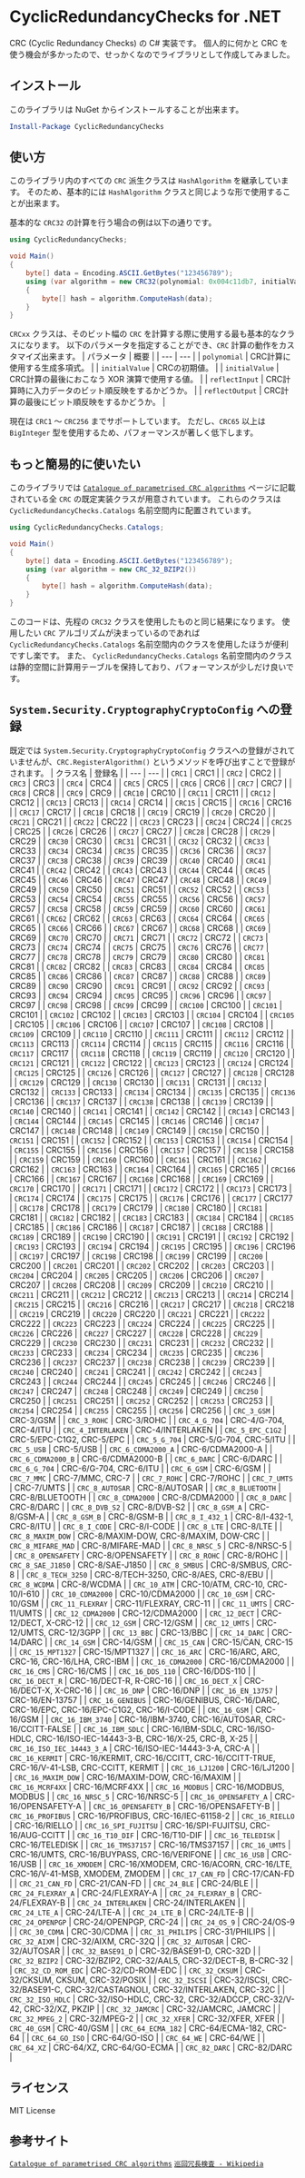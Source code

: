 # CyclicRedundancyChecks for .NET
CRC (Cyclic Redundancy Checks) の C# 実装です。
個人的に何かと CRC を使う機会が多かったので、せっかくなのでライブラリとして作成してみました。

## インストール
このライブラリは NuGet からインストールすることが出来ます。
```ps1
Install-Package CyclicRedundancyChecks
```

## 使い方
このライブラリ内のすべての `CRC` 派生クラスは `HashAlgorithm` を継承しています。
そのため、基本的には `HashAlgorithm` クラスと同じような形で使用することが出来ます。

基本的な `CRC32` の計算を行う場合の例は以下の通りです。
```csharp
using CyclicRedundancyChecks;

void Main()
{
    byte[] data = Encoding.ASCII.GetBytes("123456789");
    using (var algorithm = new CRC32(polynomial: 0x004c11db7, initialValue: 0x0ffffffff, finalXorValue: 0x0ffffffff, reflectInput: false, reflectOutput: false))
    {
        byte[] hash = algorithm.ComputeHash(data);
    }
}
```


`CRCxx` クラスは、そのビット幅の `CRC` を計算する際に使用する最も基本的なクラスになります。
以下のパラメータを指定することができ、`CRC` 計算の動作をカスタマイズ出来ます。
| パラメータ | 概要 |
| --- | --- |
| `polynomial` | CRC計算に使用する生成多項式。 |
| `initialValue` | CRCの初期値。 |
| `initialValue` | CRC計算の最後におこなう XOR 演算で使用する値。 |
| `reflectInput` | CRC計算時に入力データのビット順反映をするかどうか。  |
| `reflectOutput` | CRC計算の最後にビット順反映をするかどうか。 |

現在は `CRC1` ～ `CRC256` までサポートしています。
ただし、`CRC65` 以上は `BigInteger` 型を使用するため、パフォーマンスが著しく低下します。

## もっと簡易的に使いたい
このライブラリでは [`Catalogue of parametrised CRC algorithms`](https://reveng.sourceforge.io/crc-catalogue/) ページに記載されている全 `CRC` の既定実装クラスが用意されています。
これらのクラスは `CyclicRedundancyChecks.Catalogs` 名前空間内に配置されています。
```csharp
using CyclicRedundancyChecks.Catalogs;

void Main()
{
    byte[] data = Encoding.ASCII.GetBytes("123456789");
    using (var algorithm = new CRC_32_BZIP2())
    {
        byte[] hash = algorithm.ComputeHash(data);
    }
}
```

このコードは、先程の `CRC32` クラスを使用したものと同じ結果になります。
使用したい `CRC` アルゴリズムが決まっているのであれば `CyclicRedundancyChecks.Catalogs` 名前空間内のクラスを使用したほうが便利ですし楽です。
また、 `CyclicRedundancyChecks.Catalogs` 名前空間内のクラスは静的空間に計算用テーブルを保持しており、パフォーマンスが少しだけ良いです。

## `System.Security.CryptographyCryptoConfig` への登録
既定では `System.Security.CryptographyCryptoConfig` クラスへの登録がされていませんが、`CRC.RegisterAlgorithm()` というメソッドを呼び出すことで登録がされます。
| クラス名 | 登録名 |
| --- | --- |
| `CRC1` | CRC1 |
| `CRC2` | CRC2 |
| `CRC3` | CRC3 |
| `CRC4` | CRC4 |
| `CRC5` | CRC5 |
| `CRC6` | CRC6 |
| `CRC7` | CRC7 |
| `CRC8` | CRC8 |
| `CRC9` | CRC9 |
| `CRC10` | CRC10 |
| `CRC11` | CRC11 |
| `CRC12` | CRC12 |
| `CRC13` | CRC13 |
| `CRC14` | CRC14 |
| `CRC15` | CRC15 |
| `CRC16` | CRC16 |
| `CRC17` | CRC17 |
| `CRC18` | CRC18 |
| `CRC19` | CRC19 |
| `CRC20` | CRC20 |
| `CRC21` | CRC21 |
| `CRC22` | CRC22 |
| `CRC23` | CRC23 |
| `CRC24` | CRC24 |
| `CRC25` | CRC25 |
| `CRC26` | CRC26 |
| `CRC27` | CRC27 |
| `CRC28` | CRC28 |
| `CRC29` | CRC29 |
| `CRC30` | CRC30 |
| `CRC31` | CRC31 |
| `CRC32` | CRC32 |
| `CRC33` | CRC33 |
| `CRC34` | CRC34 |
| `CRC35` | CRC35 |
| `CRC36` | CRC36 |
| `CRC37` | CRC37 |
| `CRC38` | CRC38 |
| `CRC39` | CRC39 |
| `CRC40` | CRC40 |
| `CRC41` | CRC41 |
| `CRC42` | CRC42 |
| `CRC43` | CRC43 |
| `CRC44` | CRC44 |
| `CRC45` | CRC45 |
| `CRC46` | CRC46 |
| `CRC47` | CRC47 |
| `CRC48` | CRC48 |
| `CRC49` | CRC49 |
| `CRC50` | CRC50 |
| `CRC51` | CRC51 |
| `CRC52` | CRC52 |
| `CRC53` | CRC53 |
| `CRC54` | CRC54 |
| `CRC55` | CRC55 |
| `CRC56` | CRC56 |
| `CRC57` | CRC57 |
| `CRC58` | CRC58 |
| `CRC59` | CRC59 |
| `CRC60` | CRC60 |
| `CRC61` | CRC61 |
| `CRC62` | CRC62 |
| `CRC63` | CRC63 |
| `CRC64` | CRC64 |
| `CRC65` | CRC65 |
| `CRC66` | CRC66 |
| `CRC67` | CRC67 |
| `CRC68` | CRC68 |
| `CRC69` | CRC69 |
| `CRC70` | CRC70 |
| `CRC71` | CRC71 |
| `CRC72` | CRC72 |
| `CRC73` | CRC73 |
| `CRC74` | CRC74 |
| `CRC75` | CRC75 |
| `CRC76` | CRC76 |
| `CRC77` | CRC77 |
| `CRC78` | CRC78 |
| `CRC79` | CRC79 |
| `CRC80` | CRC80 |
| `CRC81` | CRC81 |
| `CRC82` | CRC82 |
| `CRC83` | CRC83 |
| `CRC84` | CRC84 |
| `CRC85` | CRC85 |
| `CRC86` | CRC86 |
| `CRC87` | CRC87 |
| `CRC88` | CRC88 |
| `CRC89` | CRC89 |
| `CRC90` | CRC90 |
| `CRC91` | CRC91 |
| `CRC92` | CRC92 |
| `CRC93` | CRC93 |
| `CRC94` | CRC94 |
| `CRC95` | CRC95 |
| `CRC96` | CRC96 |
| `CRC97` | CRC97 |
| `CRC98` | CRC98 |
| `CRC99` | CRC99 |
| `CRC100` | CRC100 |
| `CRC101` | CRC101 |
| `CRC102` | CRC102 |
| `CRC103` | CRC103 |
| `CRC104` | CRC104 |
| `CRC105` | CRC105 |
| `CRC106` | CRC106 |
| `CRC107` | CRC107 |
| `CRC108` | CRC108 |
| `CRC109` | CRC109 |
| `CRC110` | CRC110 |
| `CRC111` | CRC111 |
| `CRC112` | CRC112 |
| `CRC113` | CRC113 |
| `CRC114` | CRC114 |
| `CRC115` | CRC115 |
| `CRC116` | CRC116 |
| `CRC117` | CRC117 |
| `CRC118` | CRC118 |
| `CRC119` | CRC119 |
| `CRC120` | CRC120 |
| `CRC121` | CRC121 |
| `CRC122` | CRC122 |
| `CRC123` | CRC123 |
| `CRC124` | CRC124 |
| `CRC125` | CRC125 |
| `CRC126` | CRC126 |
| `CRC127` | CRC127 |
| `CRC128` | CRC128 |
| `CRC129` | CRC129 |
| `CRC130` | CRC130 |
| `CRC131` | CRC131 |
| `CRC132` | CRC132 |
| `CRC133` | CRC133 |
| `CRC134` | CRC134 |
| `CRC135` | CRC135 |
| `CRC136` | CRC136 |
| `CRC137` | CRC137 |
| `CRC138` | CRC138 |
| `CRC139` | CRC139 |
| `CRC140` | CRC140 |
| `CRC141` | CRC141 |
| `CRC142` | CRC142 |
| `CRC143` | CRC143 |
| `CRC144` | CRC144 |
| `CRC145` | CRC145 |
| `CRC146` | CRC146 |
| `CRC147` | CRC147 |
| `CRC148` | CRC148 |
| `CRC149` | CRC149 |
| `CRC150` | CRC150 |
| `CRC151` | CRC151 |
| `CRC152` | CRC152 |
| `CRC153` | CRC153 |
| `CRC154` | CRC154 |
| `CRC155` | CRC155 |
| `CRC156` | CRC156 |
| `CRC157` | CRC157 |
| `CRC158` | CRC158 |
| `CRC159` | CRC159 |
| `CRC160` | CRC160 |
| `CRC161` | CRC161 |
| `CRC162` | CRC162 |
| `CRC163` | CRC163 |
| `CRC164` | CRC164 |
| `CRC165` | CRC165 |
| `CRC166` | CRC166 |
| `CRC167` | CRC167 |
| `CRC168` | CRC168 |
| `CRC169` | CRC169 |
| `CRC170` | CRC170 |
| `CRC171` | CRC171 |
| `CRC172` | CRC172 |
| `CRC173` | CRC173 |
| `CRC174` | CRC174 |
| `CRC175` | CRC175 |
| `CRC176` | CRC176 |
| `CRC177` | CRC177 |
| `CRC178` | CRC178 |
| `CRC179` | CRC179 |
| `CRC180` | CRC180 |
| `CRC181` | CRC181 |
| `CRC182` | CRC182 |
| `CRC183` | CRC183 |
| `CRC184` | CRC184 |
| `CRC185` | CRC185 |
| `CRC186` | CRC186 |
| `CRC187` | CRC187 |
| `CRC188` | CRC188 |
| `CRC189` | CRC189 |
| `CRC190` | CRC190 |
| `CRC191` | CRC191 |
| `CRC192` | CRC192 |
| `CRC193` | CRC193 |
| `CRC194` | CRC194 |
| `CRC195` | CRC195 |
| `CRC196` | CRC196 |
| `CRC197` | CRC197 |
| `CRC198` | CRC198 |
| `CRC199` | CRC199 |
| `CRC200` | CRC200 |
| `CRC201` | CRC201 |
| `CRC202` | CRC202 |
| `CRC203` | CRC203 |
| `CRC204` | CRC204 |
| `CRC205` | CRC205 |
| `CRC206` | CRC206 |
| `CRC207` | CRC207 |
| `CRC208` | CRC208 |
| `CRC209` | CRC209 |
| `CRC210` | CRC210 |
| `CRC211` | CRC211 |
| `CRC212` | CRC212 |
| `CRC213` | CRC213 |
| `CRC214` | CRC214 |
| `CRC215` | CRC215 |
| `CRC216` | CRC216 |
| `CRC217` | CRC217 |
| `CRC218` | CRC218 |
| `CRC219` | CRC219 |
| `CRC220` | CRC220 |
| `CRC221` | CRC221 |
| `CRC222` | CRC222 |
| `CRC223` | CRC223 |
| `CRC224` | CRC224 |
| `CRC225` | CRC225 |
| `CRC226` | CRC226 |
| `CRC227` | CRC227 |
| `CRC228` | CRC228 |
| `CRC229` | CRC229 |
| `CRC230` | CRC230 |
| `CRC231` | CRC231 |
| `CRC232` | CRC232 |
| `CRC233` | CRC233 |
| `CRC234` | CRC234 |
| `CRC235` | CRC235 |
| `CRC236` | CRC236 |
| `CRC237` | CRC237 |
| `CRC238` | CRC238 |
| `CRC239` | CRC239 |
| `CRC240` | CRC240 |
| `CRC241` | CRC241 |
| `CRC242` | CRC242 |
| `CRC243` | CRC243 |
| `CRC244` | CRC244 |
| `CRC245` | CRC245 |
| `CRC246` | CRC246 |
| `CRC247` | CRC247 |
| `CRC248` | CRC248 |
| `CRC249` | CRC249 |
| `CRC250` | CRC250 |
| `CRC251` | CRC251 |
| `CRC252` | CRC252 |
| `CRC253` | CRC253 |
| `CRC254` | CRC254 |
| `CRC255` | CRC255 |
| `CRC256` | CRC256 |
| `CRC_3_GSM` | CRC-3/GSM |
| `CRC_3_ROHC` | CRC-3/ROHC |
| `CRC_4_G_704` | CRC-4/G-704, CRC-4/ITU |
| `CRC_4_INTERLAKEN` | CRC-4/INTERLAKEN |
| `CRC_5_EPC_C1G2` | CRC-5/EPC-C1G2, CRC-5/EPC |
| `CRC_5_G_704` | CRC-5/G-704, CRC-5/ITU |
| `CRC_5_USB` | CRC-5/USB |
| `CRC_6_CDMA2000_A` | CRC-6/CDMA2000-A |
| `CRC_6_CDMA2000_B` | CRC-6/CDMA2000-B |
| `CRC_6_DARC` | CRC-6/DARC |
| `CRC_6_G_704` | CRC-6/G-704, CRC-6/ITU |
| `CRC_6_GSM` | CRC-6/GSM |
| `CRC_7_MMC` | CRC-7/MMC, CRC-7 |
| `CRC_7_ROHC` | CRC-7/ROHC |
| `CRC_7_UMTS` | CRC-7/UMTS |
| `CRC_8_AUTOSAR` | CRC-8/AUTOSAR |
| `CRC_8_BLUETOOTH` | CRC-8/BLUETOOTH |
| `CRC_8_CDMA2000` | CRC-8/CDMA2000 |
| `CRC_8_DARC` | CRC-8/DARC |
| `CRC_8_DVB_S2` | CRC-8/DVB-S2 |
| `CRC_8_GSM_A` | CRC-8/GSM-A |
| `CRC_8_GSM_B` | CRC-8/GSM-B |
| `CRC_8_I_432_1` | CRC-8/I-432-1, CRC-8/ITU |
| `CRC_8_I_CODE` | CRC-8/I-CODE |
| `CRC_8_LTE` | CRC-8/LTE |
| `CRC_8_MAXIM_DOW` | CRC-8/MAXIM-DOW, CRC-8/MAXIM, DOW-CRC |
| `CRC_8_MIFARE_MAD` | CRC-8/MIFARE-MAD |
| `CRC_8_NRSC_5` | CRC-8/NRSC-5 |
| `CRC_8_OPENSAFETY` | CRC-8/OPENSAFETY |
| `CRC_8_ROHC` | CRC-8/ROHC |
| `CRC_8_SAE_J1850` | CRC-8/SAE-J1850 |
| `CRC_8_SMBUS` | CRC-8/SMBUS, CRC-8 |
| `CRC_8_TECH_3250` | CRC-8/TECH-3250, CRC-8/AES, CRC-8/EBU |
| `CRC_8_WCDMA` | CRC-8/WCDMA |
| `CRC_10_ATM` | CRC-10/ATM, CRC-10, CRC-10/I-610 |
| `CRC_10_CDMA2000` | CRC-10/CDMA2000 |
| `CRC_10_GSM` | CRC-10/GSM |
| `CRC_11_FLEXRAY` | CRC-11/FLEXRAY, CRC-11 |
| `CRC_11_UMTS` | CRC-11/UMTS |
| `CRC_12_CDMA2000` | CRC-12/CDMA2000 |
| `CRC_12_DECT` | CRC-12/DECT, X-CRC-12 |
| `CRC_12_GSM` | CRC-12/GSM |
| `CRC_12_UMTS` | CRC-12/UMTS, CRC-12/3GPP |
| `CRC_13_BBC` | CRC-13/BBC |
| `CRC_14_DARC` | CRC-14/DARC |
| `CRC_14_GSM` | CRC-14/GSM |
| `CRC_15_CAN` | CRC-15/CAN, CRC-15 |
| `CRC_15_MPT1327` | CRC-15/MPT1327 |
| `CRC_16_ARC` | CRC-16/ARC, ARC, CRC-16, CRC-16/LHA, CRC-IBM |
| `CRC_16_CDMA2000` | CRC-16/CDMA2000 |
| `CRC_16_CMS` | CRC-16/CMS |
| `CRC_16_DDS_110` | CRC-16/DDS-110 |
| `CRC_16_DECT_R` | CRC-16/DECT-R, R-CRC-16 |
| `CRC_16_DECT_X` | CRC-16/DECT-X, X-CRC-16 |
| `CRC_16_DNP` | CRC-16/DNP |
| `CRC_16_EN_13757` | CRC-16/EN-13757 |
| `CRC_16_GENIBUS` | CRC-16/GENIBUS, CRC-16/DARC, CRC-16/EPC, CRC-16/EPC-C1G2, CRC-16/I-CODE |
| `CRC_16_GSM` | CRC-16/GSM |
| `CRC_16_IBM_3740` | CRC-16/IBM-3740, CRC-16/AUTOSAR, CRC-16/CCITT-FALSE |
| `CRC_16_IBM_SDLC` | CRC-16/IBM-SDLC, CRC-16/ISO-HDLC, CRC-16/ISO-IEC-14443-3-B, CRC-16/X-25, CRC-B, X-25 |
| `CRC_16_ISO_IEC_14443_3_A` | CRC-16/ISO-IEC-14443-3-A, CRC-A |
| `CRC_16_KERMIT` | CRC-16/KERMIT, CRC-16/CCITT, CRC-16/CCITT-TRUE, CRC-16/V-41-LSB, CRC-CCITT, KERMIT |
| `CRC_16_LJ1200` | CRC-16/LJ1200 |
| `CRC_16_MAXIM_DOW` | CRC-16/MAXIM-DOW, CRC-16/MAXIM |
| `CRC_16_MCRF4XX` | CRC-16/MCRF4XX |
| `CRC_16_MODBUS` | CRC-16/MODBUS, MODBUS |
| `CRC_16_NRSC_5` | CRC-16/NRSC-5 |
| `CRC_16_OPENSAFETY_A` | CRC-16/OPENSAFETY-A |
| `CRC_16_OPENSAFETY_B` | CRC-16/OPENSAFETY-B |
| `CRC_16_PROFIBUS` | CRC-16/PROFIBUS, CRC-16/IEC-61158-2 |
| `CRC_16_RIELLO` | CRC-16/RIELLO |
| `CRC_16_SPI_FUJITSU` | CRC-16/SPI-FUJITSU, CRC-16/AUG-CCITT |
| `CRC_16_T10_DIF` | CRC-16/T10-DIF |
| `CRC_16_TELEDISK` | CRC-16/TELEDISK |
| `CRC_16_TMS37157` | CRC-16/TMS37157 |
| `CRC_16_UMTS` | CRC-16/UMTS, CRC-16/BUYPASS, CRC-16/VERIFONE |
| `CRC_16_USB` | CRC-16/USB |
| `CRC_16_XMODEM` | CRC-16/XMODEM, CRC-16/ACORN, CRC-16/LTE, CRC-16/V-41-MSB, XMODEM, ZMODEM |
| `CRC_17_CAN_FD` | CRC-17/CAN-FD |
| `CRC_21_CAN_FD` | CRC-21/CAN-FD |
| `CRC_24_BLE` | CRC-24/BLE |
| `CRC_24_FLEXRAY_A` | CRC-24/FLEXRAY-A |
| `CRC_24_FLEXRAY_B` | CRC-24/FLEXRAY-B |
| `CRC_24_INTERLAKEN` | CRC-24/INTERLAKEN |
| `CRC_24_LTE_A` | CRC-24/LTE-A |
| `CRC_24_LTE_B` | CRC-24/LTE-B |
| `CRC_24_OPENPGP` | CRC-24/OPENPGP, CRC-24 |
| `CRC_24_OS_9` | CRC-24/OS-9 |
| `CRC_30_CDMA` | CRC-30/CDMA |
| `CRC_31_PHILIPS` | CRC-31/PHILIPS |
| `CRC_32_AIXM` | CRC-32/AIXM, CRC-32Q |
| `CRC_32_AUTOSAR` | CRC-32/AUTOSAR |
| `CRC_32_BASE91_D` | CRC-32/BASE91-D, CRC-32D |
| `CRC_32_BZIP2` | CRC-32/BZIP2, CRC-32/AAL5, CRC-32/DECT-B, B-CRC-32 |
| `CRC_32_CD_ROM_EDC` | CRC-32/CD-ROM-EDC |
| `CRC_32_CKSUM` | CRC-32/CKSUM, CKSUM, CRC-32/POSIX |
| `CRC_32_ISCSI` | CRC-32/ISCSI, CRC-32/BASE91-C, CRC-32/CASTAGNOLI, CRC-32/INTERLAKEN, CRC-32C |
| `CRC_32_ISO_HDLC` | CRC-32/ISO-HDLC, CRC-32, CRC-32/ADCCP, CRC-32/V-42, CRC-32/XZ, PKZIP |
| `CRC_32_JAMCRC` | CRC-32/JAMCRC, JAMCRC |
| `CRC_32_MPEG_2` | CRC-32/MPEG-2 |
| `CRC_32_XFER` | CRC-32/XFER, XFER |
| `CRC_40_GSM` | CRC-40/GSM |
| `CRC_64_ECMA_182` | CRC-64/ECMA-182, CRC-64 |
| `CRC_64_GO_ISO` | CRC-64/GO-ISO |
| `CRC_64_WE` | CRC-64/WE |
| `CRC_64_XZ` | CRC-64/XZ, CRC-64/GO-ECMA |
| `CRC_82_DARC` | CRC-82/DARC |

## ライセンス
MIT License

## 参考サイト
[`Catalogue of parametrised CRC algorithms`](https://reveng.sourceforge.io/crc-catalogue/)
[`巡回冗長検査 - Wikipedia`](https://ja.wikipedia.org/wiki/%E5%B7%A1%E5%9B%9E%E5%86%97%E9%95%B7%E6%A4%9C%E6%9F%BB)
